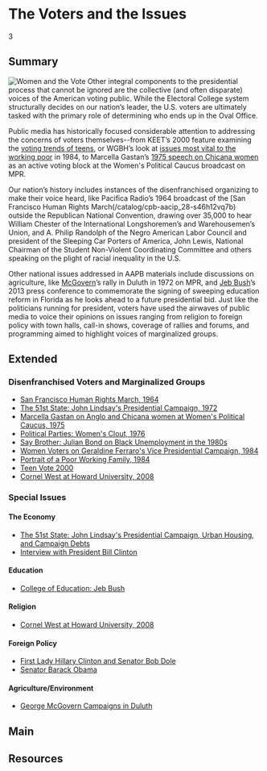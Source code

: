 # The Voters and the Issues

3

## Summary

![Women and the Vote](https://s3.amazonaws.com/americanarchive.org/exhibits/Elections_Voters-Issues.jpg "Women and the Vote")
Other integral components to the presidential process that cannot be ignored are the collective (and often disparate) voices of 
the American voting public. While the Electoral College system structurally decides on our nation’s leader, the U.S. voters are 
ultimately tasked with the primary role of determining who ends up in the Oval Office. 

Public media has historically focused considerable attention to addressing the concerns of voters themselves--from KEET’s 2000 
feature examining the [voting trends of teens](/catalog/cpb-aacip_426-70zpcgm1), or WGBH’s look at [issues most vital to the working poor](/catalog/cpb-aacip_15-513tt4fs37) in 1984, to Marcella Gastan’s [1975 speech on Chicana women](/catalog/cpb-aacip_43-5t3fx7451p) as an active voting block at the Women's Political Caucus broadcast on MPR. 

Our nation’s history includes instances of the disenfranchised organizing to make their voice heard, like Pacifica Radio’s 1964 
broadcast of the [San Francisco Human Rights March(/catalog/cpb-aacip_28-s46h12vq7b) outside the Republican National Convention, drawing over 35,000 to hear William Chester of the International Longshoremen’s and Warehousemen’s Union, and A. Philip Randolph of the Negro American Labor Council and president of the Sleeping Car Porters of America, John Lewis, National Chairman of the Student Non-Violent Coordinating Committee and others speaking on the plight of racial inequality in the U.S. 

Other national issues addressed in AAPB materials include discussions on agriculture, like [McGovern](/catalog/cpb-aacip_43-j38kd1qx6k)’s rally in Duluth in 1972 on MPR, and [Jeb Bush](/catalog/cpb-aacip_304-66j0zwgs)’s 2013 press conference to commemorate the signing of sweeping education reform in Florida as he looks ahead to a future presidential bid. Just like the politicians running for president, voters have used the airwaves of public media to voice their opinions on issues ranging from religion to foreign policy with town halls, call-in shows, coverage of rallies and forums, and programming aimed to highlight voices of marginalized groups. 

## Extended

### Disenfranchised Voters and Marginalized Groups

- [San Francisco Human Rights March, 1964](/catalog/cpb-aacip_28-s46h12vq7b)
- [The 51st State: John Lindsay's Presidential Campaign, 1972](/catalog/cpb-aacip_75-644qrncj)
- [Marcella Gastan on Anglo and Chicana women at Women's Political Caucus, 1975](/catalog/cpb-aacip_43-5t3fx7451p)
- [Political Parties: Women's Clout, 1976](/catalog/cpb-aacip_81-44pk0tnx)
- [Say Brother: Julian Bond on Black Unemployment in the 1980s](/catalog/cpb-aacip_15-94x54g63)
- [Women Voters on Geraldine Ferraro's Vice Presidential Campaign, 1984](/catalog/cpb-aacip_15-6q1sf2md07)
- [Portrait of a Poor Working Family, 1984](/catalog/cpb-aacip_15-513tt4fs37)
- [Teen Vote 2000](/catalog/cpb-aacip_426-70zpcgm1)
- [Cornel West at Howard University, 2008](/catalog/cpb-aacip_293-7h1dj58r70)

### Special Issues

#### The Economy

- [The 51st State: John Lindsay's Presidential Campaign, Urban Housing, and Campaign Debts](/catalog/cpb-aacip_75-644qrncj)
- [Interview with President Bill Clinton](/catalog/cpb-aacip_503-j96057dh5p)

#### Education

- [College of Education: Jeb Bush](/catalog/cpb-aacip_304-66j0zwgs)

#### Religion

- [Cornel West at Howard University, 2008](/catalog/cpb-aacip_293-7h1dj58r70)

#### Foreign Policy

- [First Lady Hillary Clinton and Senator Bob Dole](/catalog/cpb-aacip_503-wm13n2192p)
- [Senator Barack Obama](/catalog/cpb-aacip_503-q23qv3cs75)

#### Agriculture/Environment

- [George McGovern Campaigns in Duluth](/catalog/cpb-aacip_43-j38kd1qx6k)

## Main

## Resources
